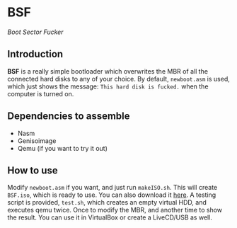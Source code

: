 # BSF
_Boot Sector Fucker_

## Introduction
**BSF** is a really simple bootloader which overwrites the MBR of all the connected hard disks to any of your choice. By default, `newboot.asm` is used, which just shows the message: `This hard disk is fucked.` when the computer is turned on.

## Dependencies to assemble
- Nasm
- Genisoimage
- Qemu (if you want to try it out)

## How to use
Modify `newboot.asm` if you want, and just run `makeISO.sh`. This will create `BSF.iso`, which is ready to use. You can also download it [here](https://github.com/jlxip/BSF/releases). A testing script is provided, `test.sh`, which creates an empty virtual HDD, and executes qemu twice. Once to modify the MBR, and another time to show the result. You can use it in VirtualBox or create a LiveCD/USB as well.
